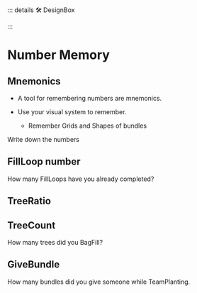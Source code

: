 ::: details 🛠 DesignBox



:::

# <neuro>Number Memory</neuro>

## Mnemonics


- A tool for remembering numbers are mnemonics. 

- Use your visual system to remember.
    - Remember Grids and Shapes of bundles 

Write down the numbers

## FillLoop number

How many FillLoops have you already completed?

## TreeRatio



## TreeCount

How many trees did you BagFill?

## GiveBundle

How many bundles did you give someone while TeamPlanting.

